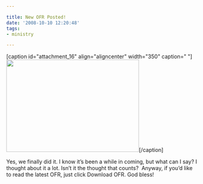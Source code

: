 ```yaml
---

title: New OFR Posted!
date: '2008-10-10 12:20:48'
tags:
- ministry

---
```


[caption id="attachment_16" align="aligncenter" width="350" caption=" "]<a href="http://euroteamoutreach.org/wp-steele/wp-content/uploads/2008/11/steele_cmo2008_ofr_web.jpg"><img class="size-full wp-image-16" title="steele_cmo2008_ofr_web" src="http://euroteamoutreach.org/wp-steele/wp-content/uploads/2008/11/steele_cmo2008_ofr_web.jpg" alt=" " width="350" height="244" /></a>[/caption]

Yes, we finally did it. I know it’s been a while in coming, but what can I say? I thought about it a lot. Isn’t it the thought that counts?  Anyway, if you’d like to read the latest OFR, just click Download OFR. God bless!
